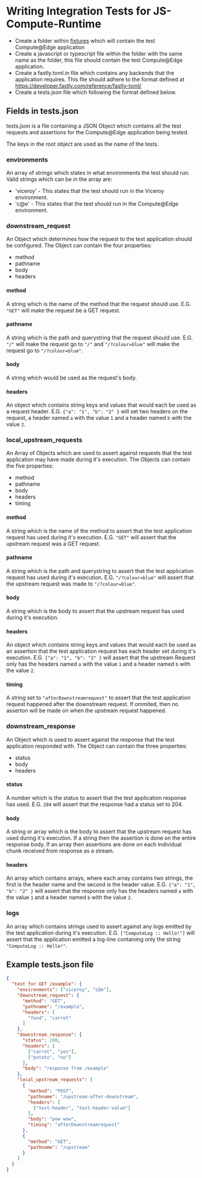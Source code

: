 # Writing Integration Tests for JS-Compute-Runtime

- Create a folder within [fixtures](./fixtures) which will contain the test Compute@Edge application
- Create a javascript or typescript file within the folder with the same name as the folder, this file should contain the test Compute@Edge application.
- Create a fastly.toml.in file which contains any backends that the application requires. This file should adhere to the format defined at <https://developer.fastly.com/reference/fastly-toml/>
- Create a tests.json file which following the format defined below.

## Fields in tests.json

tests.json is a file containing a JSON Object which contains all the test requests and assertions for the Compute@Edge application being tested.

The keys in the root object are used as the name of the tests.

### environments
An array of strings which states in what environments the test should run.
Valid strings which can be in the array are:
- 'viceroy' - This states that the test should run in the Viceroy environment.
- 'c@e' - This states that the test should run in the Compute@Edge environment.

### downstream_request
An Object which determines how the request to the test application should be configured.
The Object can contain the four properties:
- method
- pathname
- body
- headers

#### method
A string which is the name of the method that the request should use.
E.G. `"GET"` will make the request be a GET request.

#### pathname
A string which is the path and querystring that the request should use.
E.G. `"/"` will make the request go to `"/"` and `"/?colour=blue"` will make the request go to `"/?colour=blue"`.

#### body
A string which would be used as the request's body.

#### headers
An object which contains string keys and values that would each be used as a request header.
E.G. `{"a": "1", "b": "2" }` will set two headers on the request, a header named `a` with the value `1` and a header named `b` with the value `2`.

### local_upstream_requests
An Array of Objects which are used to assert against requests that the test application may have made during it's execution.
The Objects can contain the five properties:
- method
- pathname
- body
- headers
- timing

#### method
A string which is the name of the method to assert that the test application request has used during it's execution.
E.G. `"GET"` will assert that the upstream request was a GET request.

#### pathname
A string which is the path and querystring to assert that the test application request has used during it's execution.
E.G. `"/?colour=blue"` will assert that the upstream request was made to `"/?colour=blue"`.

#### body
A string which is the body to assert that the upstream request has used during it's execution.

#### headers
An object which contains string keys and values that would each be used as an assertion that the test application request has each header set during it's execution.
E.G. `{"a": "1", "b": "2" }` will assert that the upstream Request only has the headers named `a` with the value `1` and a header named `b` with the value `2`.

#### timing
A string set to `"afterDownstreamrequest"` to assert that the test application request happened after the downstream request.
If ommited, then no asserton will be made on when the upstream request happened.


### downstream_response
An Object which is used to assert against the response that the test application responded with.
The Object can contain the three properties:
- status
- body
- headers

#### status
A number which is the status to assert that the test application response has used.
E.G. `204` will assert that the response had a status set to 204.

#### body
A string or array which is the body to assert that the upstream request has used during it's execution.
If a string then the assertion is done on the entire response body.
If an array then assertions are done on each individual chunk received from response as a stream.

#### headers
An array which contains arrays, where each array contains two strings, the first is the header name and the second is the header value.
E.G. `{"a": "1", "b": "2" }` will assert that the response only has the headers named `a` with the value `1` and a header named `b` with the value `2`.

### logs
An array which contains strings used to assert against any logs emitted by the test application during it's execution.
E.G. `["ComputeLog :: Hello!"]` will assert that the application emitted a log-line containing only the string `"ComputeLog :: Hello!"`.


## Example tests.json file
```json
{
  "test for GET /example": {
    "environments": ["viceroy", "c@e"],
    "downstream_request": {
      "method": "GET",
      "pathname": "/example",
      "headers": [
        "food", "carrot"
      ]
    },
    "downstream_response": {
      "status": 200,
      "headers": [
        ["carrot", "yes"],
        ["potato", "no"]
      ],
      "body": "response from /example"
    },
    "local_upstream_requests": [
      {
        "method": "POST",
        "pathname": "/upstream-after-downstream",
        "headers": [
          ["test-header", "test-header-value"]
        ],
        "body": "pow wow",
        "timing": "afterDownstreamrequest"
      },
      {
        "method": "GET",
        "pathname": "/upstream"
      }
    ]
  }
}
```
